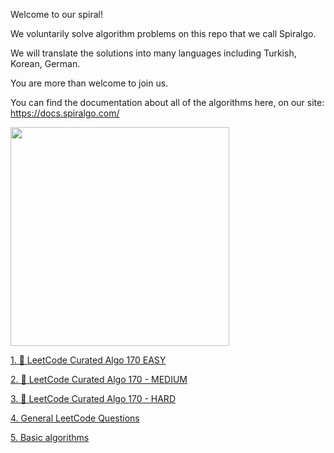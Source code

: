 Welcome to our spiral!

We voluntarily solve algorithm problems on this repo that we call Spiralgo.

We will translate the solutions into many languages including Turkish, Korean, German.

You are more than welcome to join us.

You can find the documentation about all of the algorithms here, on our site: https://docs.spiralgo.com/

<img src="https://raw.githubusercontent.com/spiralgo/algorithms/b87a92cdc15889730be62ef1e256db5b8ceb6a41/logo.jpg" data-canonical-src="https://avatars.githubusercontent.com/u/82793840?v=4" width="350" height="350" />
 

  [1. 🔶 LeetCode Curated Algo 170 EASY](https://docs.spiralgo.com/1-.-leetcode-curated-algo-170-easy) 

  [2. 🔶 LeetCode Curated Algo 170 - MEDIUM](https://docs.spiralgo.com/2.-leetcode-curated-algo-170-medium)
 
  [3. 🔶 LeetCode Curated Algo 170 - HARD](https://docs.spiralgo.com/3.-leetcode-curated-algo-170-hard)

  [4. General LeetCode Questions](https://github.com/spiralgo/algorithms/wiki/4.-General-LeetCode-Questions)

  [5. Basic algorithms](https://github.com/spiralgo/algorithms/wiki/5.-Basic-algorithms)

